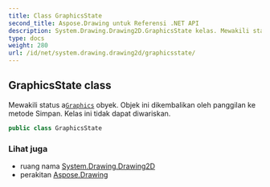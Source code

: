 ```yaml
---
title: Class GraphicsState
second_title: Aspose.Drawing untuk Referensi .NET API
description: System.Drawing.Drawing2D.GraphicsState kelas. Mewakili status aGraphics obyek. Objek ini dikembalikan oleh panggilan ke metode Simpan. Kelas ini tidak dapat diwariskan.
type: docs
weight: 280
url: /id/net/system.drawing.drawing2d/graphicsstate/
---
```

## GraphicsState class

Mewakili status a[`Graphics`](../../system.drawing/graphics/) obyek. Objek ini dikembalikan oleh panggilan ke metode Simpan. Kelas ini tidak dapat diwariskan.

```csharp
public class GraphicsState
```

### Lihat juga

* ruang nama [System.Drawing.Drawing2D](../../system.drawing.drawing2d/)
* perakitan [Aspose.Drawing](../../)


